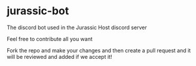 # jurassic-bot
The discord bot used in the Jurassic Host discord server

Feel free to contribute all you want

Fork the repo and make your changes and then create a pull request and it will be reviewed and added if we accept it!
